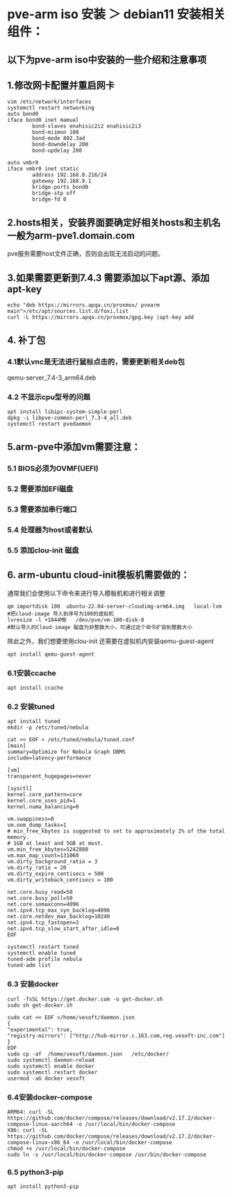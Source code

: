# pve-arm iso 安装 ＞ debian11 安装相关组件：
## 以下为pve-arm iso中安装的一些介绍和注意事项

## 1.修改网卡配置并重启网卡 
```
vim /etc/network/interfaces
systemctl restart networking
auto bond0
iface bond0 inet mamual
        bond-slaves enahisic2i2 enahisic2i3
        bond-miimon 100
        bond-mode 802.3ad
        bond-downdelay 200
        bond-updelay 200

auto vmbr0
iface vmbr0 inet static
        address 192.168.8.216/24
        gateway 192.168.8.1
        bridge-ports bond0
        bridge-stp off
        bridge-fd 0
```

## 2.hosts相关，安装界面要确定好相关hosts和主机名一般为arm-pve1.domain.com
pve服务需要host文件正确，否则会出现无法启动的问题。

## 3.如果需要更新到7.4.3 需要添加以下apt源、添加apt-key
```
echo "deb https://mirrors.apqa.cn/proxmox/ pvearm main">/etc/apt/sources.list.d/foxi.list
curl -L https://mirrors.apqa.cn/proxmox/gpg.key |apt-key add 
```
## 4. 补丁包
### 4.1默认vnc是无法进行鼠标点击的，需要更新相关deb包
qemu-server_7.4-3_arm64.deb
### 4.2 不显示cpu型号的问题
```
apt install libipc-system-simple-perl
dpkg -i libpve-common-perl_7.3-4_all.deb
systemctl restart pvedaemon
```

## 5.arm-pve中添加vm需要注意：
### 5.1 BIOS必须为OVMF(UEFI)
### 5.2 需要添加EFI磁盘
### 5.3 需要添加串行端口
### 5.4 处理器为host或者默认
### 5.5 添加clou-init 磁盘 


## 6. arm-ubuntu  cloud-init模板机需要做的：
通常我们会使用以下命令来进行导入模板机和进行相关调整
```
qm importdisk 100  ubuntu-22.04-server-cloudimg-arm64.img   local-lvm   #把cloud-image 导入到序号为100的虚拟机
lvresize -l +1844MB   /dev/pve/vm-100-disk-0                            #默认导入的Cloud-image 磁盘为非整数大小，可通过这个命令扩容到整数大小
```
除此之外，我们想要使用clou-init 还需要在虚拟机内安装qemu-guest-agent
```
apt install qemu-guest-agent
```
### 6.1安装ccache
```
apt install ccache
```
### 6.2 安装tuned
```
apt install tuned
mkdir -p /etc/tuned/nebula
```
```
cat << EOF > /etc/tuned/nebula/tuned.conf
[main]
summary=Optimize for Nebula Graph DBMS
include=latency-performance

[vm]
transparent_hugepages=never

[sysctl]
kernel.core_pattern=core
kernel.core_uses_pid=1
kernel.numa_balancing=0

vm.swappiness=0
vm.oom_dump_tasks=1
# min_free_kbytes is suggested to set to approximately 2% of the total memory.
# 1GB at least and 5GB at most.
vm.min_free_kbytes=5242880
vm.max_map_count=131060
vm.dirty_background_ratio = 3
vm.dirty_ratio = 20
vm.dirty_expire_centisecs = 500
vm.dirty_writeback_centisecs = 100

net.core.busy_read=50
net.core.busy_poll=50
net.core.somaxconn=4096
net.ipv4.tcp_max_syn_backlog=4096
net.core.netdev_max_backlog=10240
net.ipv4.tcp_fastopen=3
net.ipv4.tcp_slow_start_after_idle=0
EOF
```
```
systemctl restart tuned
systemctl enable tuned
tuned-adm profile nebula
tuned-adm list
```
### 6.3 安装docker
```
curl -fsSL https://get.docker.com -o get-docker.sh
sudo sh get-docker.sh
```
```
sudo cat << EOF >/home/vesoft/daemon.json
{
"experimental": true,
"registry-mirrors": ["http://hub-mirror.c.163.com,reg.vesoft-inc.com"]
}
EOF
sudo cp -af  /home/vesoft/daemon.json   /etc/docker/
sudo systemctl daemon-reload
sudo systemctl enable docker
sudo systemctl restart docker
usermod -aG docker vesoft

```
### 6.4安装docker-compose
```
ARM64: curl -SL https://github.com/docker/compose/releases/download/v2.17.2/docker-compose-linux-aarch64 -o /usr/local/bin/docker-compose
X86: curl -SL https://github.com/docker/compose/releases/download/v2.17.2/docker-compose-linux-x86_64 -o /usr/local/bin/docker-compose
chmod +x /usr/local/bin/docker-compose
sudo ln -s /usr/local/bin/docker-compose /usr/bin/docker-compose
```
### 6.5 python3-pip
```
apt install python3-pip
```
